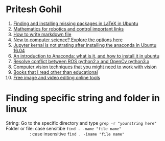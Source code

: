 # Pritesh Gohil

1. [Finding and installing missing packages in LaTeX in Ubuntu](latex.md)
2. [Mathematics for robotics and control important links](mrc.md)
3. [How to write markdown file](https://guides.github.com/features/mastering-markdown) 
4. [New to computer science? Explore the options here](https://www.javatpoint.com/)
5. [Jupyter kernal is not strating after installing the anaconda in Ubuntu 16.04](jupyter.md)
6. [An introduction to Anaconda: what is it, and how to install it in ubuntu](https://medium.freecodecamp.org/how-to-install-anaconda-on-ubuntu-16-04-64-bit-6f1c4675ce44)
7. [Resolve conflict between ROS  python2.x and OpenCv python3.x](opencvVsRos.md)
8. [Computer vision techniques that you might need to work with vision](https://heartbeat.fritz.ai/the-5-computer-vision-techniques-that-will-change-how-you-see-the-world-1ee19334354b)
9. [Books that I read other than educational](books.md)
10. [Free image and video editing online tools](tools.md)

# Finding specific string and folder in linux
String: Go to the specific directory and type `grep -r "yourstring here"` <br>
Folder or file: case sensitibe `find . -name "file name"`<br>
&nbsp;&nbsp;&nbsp;&nbsp;&nbsp;&nbsp;&nbsp;&nbsp;&nbsp;&nbsp;&nbsp;&nbsp;&nbsp;&nbsp;&nbsp;&nbsp;&nbsp;&nbsp;
: case insensitive `find . -iname "file name"`
